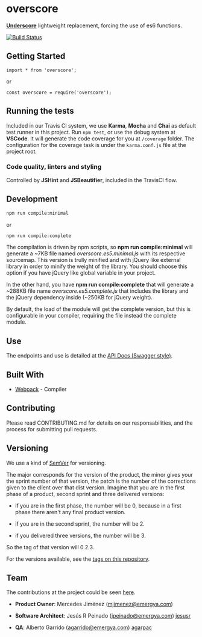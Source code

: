 
# overscore

[**Underscore**](https://github.com/jashkenas/underscore) lightweight replacement, forcing the use of es6 functions.

[![Build Status](https://travis-ci.org/jesusr/overscore.svg?branch=master)](https://travis-ci.org/jesusr/overscore)


## Getting Started

`import * from 'overscore';`

or 

`const overscore = require('overscore');`


## Running the tests

  

Included in our Travis CI system, we use **Karma**,  **Mocha** and **Chai** as default test runner in this project. Run `npm test`, or use the debug system at **VSCode**. It will generate the code coverage for you at `/coverage` folder. The configuration for the coverage task is under the `karma.conf.js` file at the project root.

  

### Code quality, linters and styling

 
Controlled by **JSHint** and **JSBeautifier**, included in the TravisCI flow.


## Development

```bash
npm run compile:minimal
```

or 

```bash
npm run compile:complete
```

The compilation is driven by npm scripts, so **npm run compile:minimal** will generate a ~7KB file named _overscore.es5.minimal.js_ with its respective sourcemap. This version is trully minified and with jQuery like external library in order to minify the weight of the library. You should choose this option if you have jQuery like global variable in your project.

In the other hand, you have **npm run compile:complete** that will generate a ~288KB file name _overscore.es5.complete.js_ that includes the library and the jQuery dependency inside (~250KB for jQuery weight).

By default, the load of the module will get the complete version, but this is configurable in your compiler, requiring the file instead the complete module.
  

## Use

  

The endpoints and use is detailed at the [API Docs (Swagger style)](http://mobile-services-dot-uefa-mobility-companion.appspot.com/api-docs/).

  

## Built With

  

*  [Webpack](https://webpack.js.org/) - Compiler

  

## Contributing

  

Please read CONTRIBUTING.md for details on our responsabilities, and the process for submitting pull requests.

  

## Versioning

  

We use a kind of [SemVer](http://semver.org/) for versioning.

The major corresponds for the version of the product, the minor gives your the sprint number of that version, the patch is the number of the corrections given to the client over that dist version. Imagine that you are in the first phase of a product, second sprint and three delivered versions:

  

- if you are in the first phase, the number will be 0, because in a first phase there aren't any final product version.

- if you are in the second sprint, the number will be 2.

- if you delivered three versions, the number will be 3.

  

So the tag of that version will 0.2.3.

  

For the versions available, see the [tags on this repository](https://github.com/Emergya/uefa-mobility-cms-src/tags).

  

## Team

  

The contributions at the project could be seen [here](https://github.com/Emergya/uefa-mobility-cms-src/graphs/contributors).

  

-  **Product Owner**: Mercedes Jiménez (mjimenez@emergya.com)

-  **Software Architect**: Jesús R Peinado (jpeinado@emergya.com) [jesusr](https://github.com/jesusr)

-  **QA**: Alberto Garrido (agarrido@emergya.com) [agarpac](https://github.com/agarpac)
